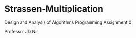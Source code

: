 # Strassen-Multiplication

Design and Analysis of Algorithms Programming Assignment 0

Professor JD Nir
